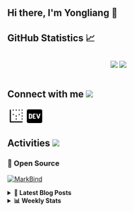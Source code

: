 ## Hi there, I'm Yongliang 👋 

## GitHub Statistics :chart_with_upwards_trend:
<div align="center">
<div style="display: flex; align-items: center; justify-content: center;">

[![](https://github-readme-stats.vercel.app/api?username=tlylt&show_icons=true&theme=tokyonight&hide_border=true&locale=en)](https://github.com/tlylt)
[![](https://github-readme-streak-stats.herokuapp.com/?user=tlylt&theme=tokyonight&hide_border=true)](https://github.com/tlylt)
</div>
</div>

## Connect with me <img src="https://media.giphy.com/media/iY8CRBdQXODJSCERIr/giphy.gif" width="30px">

<a href="https://www.yongliangliu.com/" target="_blank"><img align="center" src="static/site-icon.png" alt="yongliangliu.com" height="40" width="40" /></a>
<a href="https://dev.to/tlylt" target="_blank"><img align="center" src="static/dev-badge.svg" alt="dev.to/tlylt" height="35" width="35" /></a>

## Activities <img src="https://media.giphy.com/media/WUlplcMpOCEmTGBtBW/giphy.gif" width="30">

### 🔭 Open Source

[![MarkBind](https://github-readme-stats.vercel.app/api/pin/?username=markbind&repo=markbind)](https://github.com/MarkBind/markbind)


<details>
<summary> <b>📕 Latest Blog Posts</b> </summary>

<!-- BLOG-POST-LIST:START -->
- [Intermediate GitHub CI Workflow Walk Through](https://www.yongliangliu.com/blog/intermediate-github-ci-workflow-walk-through/)
- [RooFind](https://www.yongliangliu.com/blog/roofind/)
- [Prove that the problem of determining whether a graph is connected is evasive](https://www.yongliangliu.com/blog/prove-graph-check-connected-evasive/)
- [Prove that every sorting algorithm must make at least lg&lpar;n!&rpar; comparisons](https://www.yongliangliu.com/blog/prove-sorting-at-least-lgn/)
- [Automatically add all existing GitHub repo contributors with all-contributors-cli](https://www.yongliangliu.com/blog/all-contributors-cli-recognize-existing/)
<!-- BLOG-POST-LIST:END -->

</details>

<details>
<summary> <b>📊 Weekly Stats</b> </summary>

<!--START_SECTION:waka-->
**🐱 My GitHub Data** 

> 🏆 2,030 Contributions in the Year 2022
 > 
> 📦 251.7 kB Used in GitHub's Storage 
 > 
> 🚫 Not Opted to Hire
 > 
> 📜 103 Public Repositories 
 > 
> 🔑 13 Private Repositories  
 > 
**I'm an Early 🐤** 

```text
🌞 Morning    457 commits    ███████░░░░░░░░░░░░░░░░░░   30.37% 
🌆 Daytime    386 commits    ██████░░░░░░░░░░░░░░░░░░░   25.65% 
🌃 Evening    553 commits    █████████░░░░░░░░░░░░░░░░   36.74% 
🌙 Night      109 commits    █░░░░░░░░░░░░░░░░░░░░░░░░   7.24%

```
📅 **I'm Most Productive on Friday** 

```text
Monday       196 commits    ███░░░░░░░░░░░░░░░░░░░░░░   13.02% 
Tuesday      188 commits    ███░░░░░░░░░░░░░░░░░░░░░░   12.49% 
Wednesday    229 commits    ███░░░░░░░░░░░░░░░░░░░░░░   15.22% 
Thursday     231 commits    ███░░░░░░░░░░░░░░░░░░░░░░   15.35% 
Friday       234 commits    ████░░░░░░░░░░░░░░░░░░░░░   15.55% 
Saturday     203 commits    ███░░░░░░░░░░░░░░░░░░░░░░   13.49% 
Sunday       224 commits    ███░░░░░░░░░░░░░░░░░░░░░░   14.88%

```


📊 **This Week I Spent My Time On** 

```text
⌚︎ Time Zone: Asia/Singapore

💬 Programming Languages: 
Markdown                 3 hrs 17 mins       ██████████░░░░░░░░░░░░░░░   40.9% 
JavaScript               1 hr 39 mins        █████░░░░░░░░░░░░░░░░░░░░   20.71% 
JSON                     1 hr 29 mins        ████░░░░░░░░░░░░░░░░░░░░░   18.55% 
YAML                     1 hr 20 mins        ████░░░░░░░░░░░░░░░░░░░░░   16.74% 
TypeScript               6 mins              ░░░░░░░░░░░░░░░░░░░░░░░░░   1.26%

```


 Last Updated on 13/04/2022 00:36:52 UTC
<!--END_SECTION:waka-->

</details>